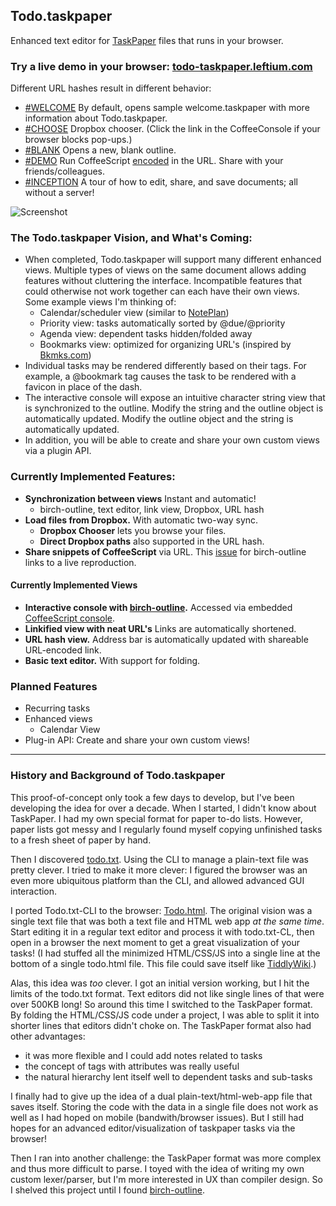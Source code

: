 ## Todo.taskpaper

Enhanced text editor for [TaskPaper](http://www.taskpaper.com/) files that runs in your browser.


### Try a live demo in your browser: [todo-taskpaper.leftium.com](https://todo-taskpaper.leftium.com/)

Different URL hashes result in different behavior:

- [#WELCOME][WELCOME] By default, opens sample welcome.taskpaper with more information about Todo.taskpaper.
- [#CHOOSE][CHOOSE] Dropbox chooser. (Click the link in the CoffeeConsole if your browser blocks pop-ups.)
- [#BLANK][BLANK] Opens a new, blank outline.
- [#DEMO][DEMO] Run CoffeeScript [encoded][encoded] in the URL. Share with your friends/colleagues.
- [#INCEPTION][INCEPTION] A tour of how to edit, share, and save documents; all without a server!

[WELCOME]: https://todo-taskpaper.leftium.com/
[CHOOSE]: https://todo-taskpaper.leftium.com/#CHOOSE
[BLANK]: https://todo-taskpaper.leftium.com/#BLANK
[DEMO]: https://todo-taskpaper.leftium.com/#DEMO&cs=%3E%20s%20%3D%20%22I%27m%20CoffeeScript%20from%20the%20Todo.taskpaper%20URL%20hash!%22%0A%3E%20alert%20s%3B%20s
[INCEPTION]: https://todo-taskpaper.leftium.com/#INCEPTION

[encoded]: http://meyerweb.com/eric/tools/dencoder/

![Screenshot](http://leftium.github.io/Todo.taskpaper/Todo.taskpaper.screenshot.png?20161119)



### The Todo.taskpaper Vision, and What's Coming:

- When completed, Todo.taskpaper will support many different enhanced views. Multiple types of views on the same document allows adding features without cluttering the interface. Incompatible features that could otherwise not work together can each have their own views. Some example views I'm thinking of:
	- Calendar/scheduler view (similar to [NotePlan][noteplan])
	- Priority view: tasks automatically sorted by @due/@priority
	- Agenda view: dependent tasks hidden/folded away
	- Bookmarks view: optimized for organizing URL's (inspired by [Bkmks.com][bkmks])
- Individual tasks may be rendered differently based on their tags. For example, a @bookmark tag causes the task to be rendered with a favicon in place of the dash.
- The interactive console will expose an intuitive character string view that is synchronized to the outline. Modify the string and the outline object is automatically updated. Modify the outline object and the string is automatically updated.
- In addition, you will be able to create and share your own custom views via a plugin API.

### Currently Implemented Features:

- **Synchronization between views** Instant and automatic!
	- birch-outline, text editor, link view, Dropbox, URL hash 
- **Load files from Dropbox.** With automatic two-way sync.
	- **Dropbox Chooser** lets you browse your files.
	- **Direct Dropbox paths** also supported in the URL hash.  
- **Share snippets of CoffeeScript** via URL. This [issue](https://github.com/jessegrosjean/birch-outline/issues/3) for birch-outline links to a live reproduction.

#### Currently Implemented Views
- **Interactive console with [birch-outline][birch-outline].** Accessed via embedded [CoffeeScript console][cs-repl].
- **Linkified view with neat URL's** Links are automatically shortened.
- **URL hash view.** Address bar is automatically updated with shareable URL-encoded link.
- **Basic text editor.** With support for folding.

### Planned Features

- Recurring tasks
- Enhanced views
	- Calendar View
- Plug-in API: Create and share your own custom views! 


---

### History and Background of Todo.taskpaper

This proof-of-concept only took a few days to develop, but I've been developing the idea for over a decade. When I started, I didn't know about TaskPaper. I had my own special format for paper to-do lists. However, paper lists got messy and I regularly found myself copying unfinished tasks to a fresh sheet of paper by hand.

Then I discovered [todo.txt](http://www.todotxt.com/). Using the CLI to manage a plain-text file was pretty clever. I tried to make it more clever: I figured the browser was an even more ubiquitous platform than the CLI, and allowed advanced GUI interaction.

I ported Todo.txt-CLI to the browser: [Todo.html](https://github.com/Leftium/todo.html). The original vision was a single text file that was both a text file and HTML web app *at the same time*. Start editing it in a regular text editor and process it with todo.txt-CL, then open in a browser the next moment to get a great visualization of your tasks! (I had stuffed all the minimized HTML/CSS/JS into a single line at the bottom of a single todo.html file. This file could save itself like [TiddlyWiki](http://tiddlywiki.com/).)

Alas, this idea was *too* clever. I got an initial version working, but I hit the limits of the todo.txt format. Text editors did not like single lines of that were over 500KB long! So around this time I switched to the TaskPaper format. By folding the HTML/CSS/JS code under a project, I was able to split it into shorter lines that editors didn't choke on. The TaskPaper format also had other advantages:

- it was more flexible and I could add notes related to tasks
- the concept of tags with attributes was really useful
- the natural hierarchy lent itself well to dependent tasks and sub-tasks

I finally had to give up the idea of a dual plain-text/html-web-app file that saves itself. Storing the code with the data in a single file does not work as well as I had hoped on mobile (bandwith/browser issues). But I still had hopes for an advanced editor/visualization of taskpaper tasks via the browser!

Then I ran into another challenge: the TaskPaper format was more complex and thus more difficult to parse. I toyed with the idea of writing my own custom lexer/parser, but I'm more interested in UX than compiler design. So I shelved this project until I found [birch-outline](https://github.com/jessegrosjean/birch-outline).




[birch-outline]: http://github.com/jessegrosjean/birch-outline
[cs-repl]: http://larryng.github.io/coffeescript-repl
[noteplan]: http://noteplan.co
[bkmks]: http://Bkmks.com